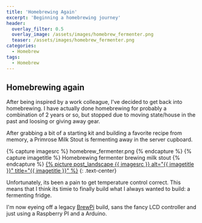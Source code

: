 ```yaml
---
title: 'Homebrewing Again'
excerpt: 'Beginning a homebrewing journey'
header:
  overlay_filter: 0.5
  overlay_image: /assets/images/homebrew_fermenter.png
  teaser: /assets/images/homebrew_fermenter.png
categories:
  - Homebrew
tags:
  - Homebrew
---
```


## Homebrewing again

After being inspired by a work colleague, I've decided to get back into homebrewing. I have actually done homebrewing for probably a combination of 2 years or so, but stopped due to moving state/house in the past and loosing or giving away gear.

After grabbing a bit of a starting kit and building a favorite recipe from memory, a Primrose Milk Stout is fermenting away in the server cupboard.

{% capture imagesrc %} homebrew_fermenter.png {% endcapture %}
{% capture imagetitle %} Homebrewing fermenter brewing milk stout {% endcapture %}
<a href="/assets/images/{{ imagesrc }}">{% picture post_landscape {{ imagesrc }} alt="{{ imagetitle }}" title="{{ imagetitle }}" %}</a>
{: .text-center}

Unfortunately, its been a pain to get temperature control correct. This means that I think its timie to finally build what I always wanted to build: a fermenting fridge.

I'm now eyeing off a legacy [BrewPi](https://www.brewpi.com/) build, sans the fancy LCD controller and just using a Raspberry PI and a Arduino.
